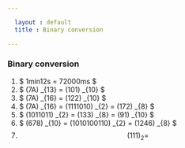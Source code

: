 ```yaml
---

  layout : default
  title : Binary conversion

---
```



### Binary conversion
1. $ 1min12s = 72000ms  $
2. $ (7A) _{13} = (101) _{10} $
3. $ (7A) _{16} = (122) _{10} $
4. $ (7A) _{16} = (1111010) _{2} = (172) _{8} $
5. $ (1011011) _{2} = (133) _{8} = (91) _{10} $
6. $ (678) _{10} = (1010100110) _{2} = (1246) _{8} $
7. $$ (111) _{2} =  $$
